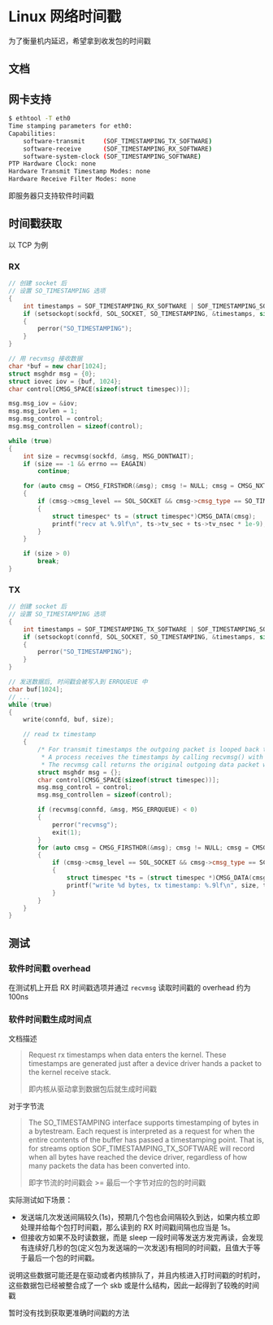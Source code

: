 # Linux 网络时间戳

为了衡量机内延迟，希望拿到收发包的时间戳

## 文档



## 网卡支持

```bash
$ ethtool -T eth0
Time stamping parameters for eth0:
Capabilities:
	software-transmit     (SOF_TIMESTAMPING_TX_SOFTWARE)
	software-receive      (SOF_TIMESTAMPING_RX_SOFTWARE)
	software-system-clock (SOF_TIMESTAMPING_SOFTWARE)
PTP Hardware Clock: none
Hardware Transmit Timestamp Modes: none
Hardware Receive Filter Modes: none
```

即服务器只支持软件时间戳

## 时间戳获取

以 TCP 为例

### RX
```c++
// 创建 socket 后
// 设置 SO_TIMESTAMPING 选项
{
    int timestamps = SOF_TIMESTAMPING_RX_SOFTWARE | SOF_TIMESTAMPING_SOFTWARE;
    if (setsockopt(sockfd, SOL_SOCKET, SO_TIMESTAMPING, &timestamps, sizeof(timestamps)) < 0)
    {
        perror("SO_TIMESTAMPING");
    }
}

// 用 recvmsg 接收数据
char *buf = new char[1024];
struct msghdr msg = {0};
struct iovec iov = {buf, 1024};
char control[CMSG_SPACE(sizeof(struct timespec))];

msg.msg_iov = &iov;
msg.msg_iovlen = 1;
msg.msg_control = control;
msg.msg_controllen = sizeof(control);

while (true)
{
    int size = recvmsg(sockfd, &msg, MSG_DONTWAIT);
    if (size == -1 && errno == EAGAIN)
        continue;

    for (auto cmsg = CMSG_FIRSTHDR(&msg); cmsg != NULL; cmsg = CMSG_NXTHDR(&msg, cmsg))
    {
        if (cmsg->cmsg_level == SOL_SOCKET && cmsg->cmsg_type == SO_TIMESTAMPING)
        {
            struct timespec* ts = (struct timespec*)CMSG_DATA(cmsg);
            printf("recv at %.9lf\n", ts->tv_sec + ts->tv_nsec * 1e-9);
        }
    }

    if (size > 0)
        break;
}
```

### TX

```c++
// 创建 socket 后
// 设置 SO_TIMESTAMPING 选项
{
    int timestamps = SOF_TIMESTAMPING_TX_SOFTWARE | SOF_TIMESTAMPING_SOFTWARE;
    if (setsockopt(connfd, SOL_SOCKET, SO_TIMESTAMPING, &timestamps, sizeof(timestamps)) < 0)
    {
        perror("SO_TIMESTAMPING");
    }
}

// 发送数据后, 时间戳会被写入到 ERRQUEUE 中
char buf[1024];
// ...
while (true)
{
    write(connfd, buf, size);

    // read tx timestamp
    {
        /* For transmit timestamps the outgoing packet is looped back to the socket’s error queue with the send timestamp(s) attached.
         * A process receives the timestamps by calling recvmsg() with flag MSG_ERRQUEUE set and with a msg_control buffer sufficiently large to receive the relevant metadata structures.
         * The recvmsg call returns the original outgoing data packet with two ancillary messages attached. */
        struct msghdr msg = {};
        char control[CMSG_SPACE(sizeof(struct timespec))];
        msg.msg_control = control;
        msg.msg_controllen = sizeof(control);

        if (recvmsg(connfd, &msg, MSG_ERRQUEUE) < 0)
        {
            perror("recvmsg");
            exit(1);
        }
        for (auto cmsg = CMSG_FIRSTHDR(&msg); cmsg != NULL; cmsg = CMSG_NXTHDR(&msg, cmsg))
        {
            if (cmsg->cmsg_level == SOL_SOCKET && cmsg->cmsg_type == SCM_TIMESTAMPING)
            {
                struct timespec *ts = (struct timespec *)CMSG_DATA(cmsg);
                printf("write %d bytes, tx timestamp: %.9lf\n", size, ts->tv_sec + ts->tv_nsec * 1e-9);
            }
        }
    }
}
```

## 测试

### 软件时间戳 overhead

在测试机上开启 RX 时间戳选项并通过 `recvmsg` 读取时间戳的 overhead 约为 100ns

### 软件时间戳生成时间点

文档描述
> Request rx timestamps when data enters the kernel. These timestamps are generated just after a device driver hands a packet to the kernel receive stack.
>
> 即内核从驱动拿到数据包后就生成时间戳

对于字节流
> The SO_TIMESTAMPING interface supports timestamping of bytes in a bytestream. Each request is interpreted as a request for when the entire contents of the buffer has passed a timestamping point. That is, for streams option SOF_TIMESTAMPING_TX_SOFTWARE will record when all bytes have reached the device driver, regardless of how many packets the data has been converted into.
>
> 即字节流的时间戳会 >= 最后一个字节对应的包的时间戳

实际测试如下场景：
- 发送端几次发送间隔较久(1s)，预期几个包也会间隔较久到达，如果内核立即处理并给每个包打时间戳，那么读到的 RX 时间戳间隔也应当是 1s。
- 但接收方如果不及时读数据，而是 sleep 一段时间等发送方发完再读，会发现有连续好几秒的包(定义包为发送端的一次发送)有相同的时间戳，且值大于等于最后一个包的时间戳。

说明这些数据可能还是在驱动或者内核排队了，并且内核进入打时间戳的时机时，这些数据包已经被整合成了一个 skb 或是什么结构，因此一起得到了较晚的时间戳

暂时没有找到获取更准确时间戳的方法
